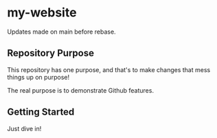 # my-website

Updates made on main before rebase.

## Repository Purpose

This repository has one purpose,
and that's to make changes that mess things up
on purpose!

The real purpose is to demonstrate Github features.

## Getting Started

Just dive in!
